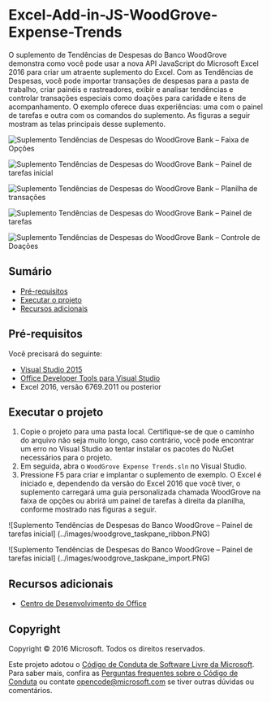 ﻿# <a name="excel-add-in-js-woodgrove-expense-trends"></a>Excel-Add-in-JS-WoodGrove-Expense-Trends

O suplemento de Tendências de Despesas do Banco WoodGrove demonstra como você pode usar a nova API JavaScript do Microsoft Excel 2016 para criar um atraente suplemento do Excel. Com as Tendências de Despesas, você pode importar transações de despesas para a pasta de trabalho, criar painéis e rastreadores, exibir e analisar tendências e controlar transações especiais como doações para caridade e itens de acompanhamento. O exemplo oferece duas experiências: uma com o painel de tarefas e outra com os comandos do suplemento. As figuras a seguir mostram as telas principais desse suplemento.

![Suplemento Tendências de Despesas do WoodGrove Bank – Faixa de Opções](../images/woodgrove_taskpane_ribbon.PNG)

![Suplemento Tendências de Despesas do WoodGrove Bank – Painel de tarefas inicial](../images/woodgrove_taskpane_import.PNG)

![Suplemento Tendências de Despesas do WoodGrove Bank – Planilha de transações](../images/woodgrove_taskpane_data.PNG)

![Suplemento Tendências de Despesas do WoodGrove Bank – Painel de tarefas](../images/woodgrove_taskpane_dashboard.PNG)

![Suplemento Tendências de Despesas do WoodGrove Bank – Controle de Doações](../images/woodgrove_taskpane_donations.PNG)

## <a name="table-of-contents"></a>Sumário

- [Pré-requisitos](#prerequisites)
- [Executar o projeto](#run-the-project)
- [Recursos adicionais](#additional-resources)

## <a name="prerequisites"></a>Pré-requisitos

Você precisará do seguinte:

- [Visual Studio 2015](https://www.visualstudio.com/downloads/download-visual-studio-vs.aspx)
- [Office Developer Tools para Visual Studio](https://www.visualstudio.com/en-us/features/office-tools-vs.aspx)
- Excel 2016, versão 6769.2011 ou posterior

## <a name="run-the-project"></a>Executar o projeto

1. Copie o projeto para uma pasta local. Certifique-se de que o caminho do arquivo não seja muito longo, caso contrário, você pode encontrar um erro no Visual Studio ao tentar instalar os pacotes do NuGet necessários para o projeto.
2. Em seguida, abra o `WoodGrove Expense Trends.sln` no Visual Studio.
3. Pressione F5 para criar e implantar o suplemento de exemplo. O Excel é iniciado e, dependendo da versão do Excel 2016 que você tiver, o suplemento carregará uma guia personalizada chamada WoodGrove na faixa de opções ou abrirá um painel de tarefas à direita da planilha, conforme mostrado nas figuras a seguir.

![Suplemento Tendências de Despesas do Banco WoodGrove – Painel de tarefas inicial] (../images/woodgrove_taskpane_ribbon.PNG)

![Suplemento Tendências de Despesas do Banco WoodGrove – Painel de tarefas inicial] (../images/woodgrove_taskpane_import.PNG)

## <a name="additional-resources"></a>Recursos adicionais

- [Centro de Desenvolvimento do Office](http://dev.office.com/)

## <a name="copyright"></a>Copyright

Copyright © 2016 Microsoft. Todos os direitos reservados.

Este projeto adotou o [Código de Conduta de Software Livre da Microsoft](https://opensource.microsoft.com/codeofconduct/). Para saber mais, confira as [Perguntas frequentes sobre o Código de Conduta](https://opensource.microsoft.com/codeofconduct/faq/) ou contate [opencode@microsoft.com](mailto:opencode@microsoft.com) se tiver outras dúvidas ou comentários.
